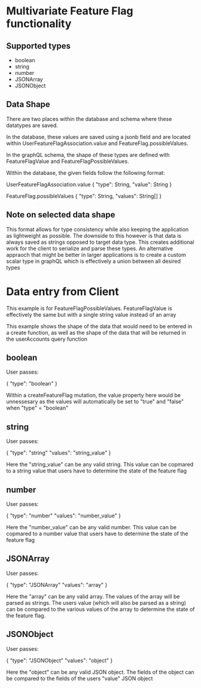 
# Multivariate Feature Flag functionality

## Supported types
 - boolean
 - string
 - number
 - JSONArray
 - JSONObject

## Data Shape

There are two places within the database and schema where these datatypes are saved.

In the database, these values are saved using a jsonb field and are located within UserFeatureFlagAssociation.value and FeatureFlag.possibleValues. 

In the graphQL schema, the shape of these types are defined with FeatureFlagValue and FeatureFlagPossibleValues.

Within the database, the given fields follow the following format:

UserFeatureFlagAssociation.value
{
  "type": String,
  "value": String 
}

FeatureFlag.possibleValues
{
  "type": String,
  "values": String[] 
}

## Note on selected data shape

This format allows for type consistency while also keeping the application as lightweight as possible. The downside to this however is that data is always saved as strings opposed to target data type. This creates additional work for the client to serialize and parse these types. An alternative appraoch that might be better in larger applications is to create a custom scalar type in graphQL which is effectively a union between all desired types




# Data entry from Client
This example is for FeatureFlagPossibleValues. FeatureFlagValue is effectively the same but with a single string value instead of an array

This example shows the shape of the data that would need to be entered in a create function, as well as the shape of the data that will be returned in the userAccounts query function

## boolean
User passes:

{
  "type": "boolean"
}

Within a createFeatureFlag mutation, the value property here would be unnessesary as the values will automatically be set to "true" and "false" when "type" = "boolean"

## string
User passes:

{
  "type": "string"
  "values": "string_value"
}

Here the "string_value" can be any valid string. This value can be copmared to a string value that users have to determine the state of the feature flag

## number
User passes:

{
  "type": "number"
  "values": "number_value"
}

Here the "number_value" can be any valid number. This value can be copmared to a number value that users have to determine the state of the feature flag

## JSONArray
User passes:

{
  "type": "JSONArray"
  "values": "array"
}

Here the "array" can be any valid array. The values of the array will be parsed as strings. The users value (which will also be parsed as a string) can be compared to the various values of the array to determine the state of the feature flag.

## JSONObject
User passes:

{
  "type": "JSONObject"
  "values": "object"
}

Here the "object" can be any valid JSON object. The fields of the object can be compared  to the fields of the users "value" JSON object
